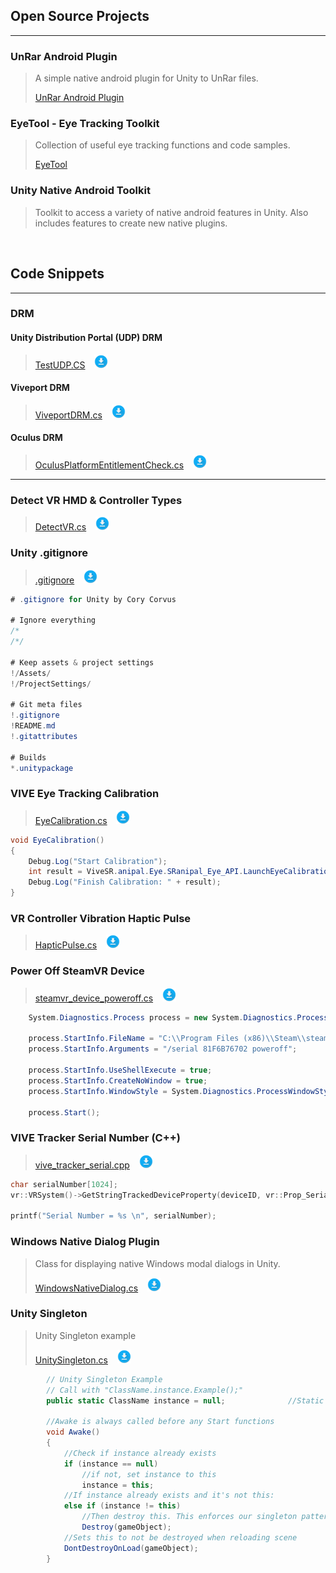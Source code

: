 ## Open Source Projects
---


### UnRar Android Plugin
> A simple native android plugin for Unity to UnRar files.
> 
> [UnRar Android Plugin](https://github.com/corycorvus/UnRar-Android-Plugin)


### EyeTool - Eye Tracking Toolkit
> Collection of useful eye tracking functions and code samples.
> 
> [EyeTool](https://github.com/corycorvus/EyeTool)


### Unity Native Android Toolkit
> Toolkit to access a variety of native android features in Unity. Also includes features to create new native plugins.

 <br>

## Code Snippets
---

### DRM

#### Unity Distribution Portal (UDP) DRM

> [TestUDP.CS](https://gist.github.com/corycorvus/8f2cd4461d7927291e18eb0f50786b94) &ensp; [<img width="22px" src="_media/download.png" />](https://gist.githubusercontent.com/corycorvus/8f2cd4461d7927291e18eb0f50786b94/raw/1317a92a6524966a93f71895038838c33b05a2ea/TestUDP.cs)


#### Viveport DRM

> [ViveportDRM.cs](https://gist.github.com/corycorvus/9a981f397c4ce86082f7f8834e2e936e) &ensp; [<img width="22px" src="_media/download.png" />](https://gist.githubusercontent.com/corycorvus/9a981f397c4ce86082f7f8834e2e936e/raw/59af66df2801e40e4c5be20baee46c63050ec242/ViveportDRM.cs)



#### Oculus DRM

> [OculusPlatformEntitlementCheck.cs](https://gist.github.com/corycorvus/5e96c75c25c6de1c6e14acde2ab30ff9) &ensp; [<img width="22px" src="_media/download.png" />](https://gist.githubusercontent.com/corycorvus/5e96c75c25c6de1c6e14acde2ab30ff9/raw/8b0f4756022b855f74946b4755b61a0027f35e74/OculusPlatformEntitlementCheck.cs)

---



### Detect VR HMD & Controller Types

> [DetectVR.cs](https://gist.github.com/corycorvus/5e4f76f24b77eef111c28ebdb32edf36) &ensp; [<img width="22px" src="_media/download.png" />](https://gist.github.com/corycorvus/5e4f76f24b77eef111c28ebdb32edf36/raw/cfc95f785481b7c0beb5692f2b48939109670abd/DetectVR.cs)

### Unity .gitignore

> [.gitignore](https://gist.github.com/corycorvus/258d4ece8c709d7fa81fc6e66b7a4f6e) &ensp; [<img width="22px" src="_media/download.png" />](https://gist.githubusercontent.com/corycorvus/258d4ece8c709d7fa81fc6e66b7a4f6e/raw/c0579312280c10032a88eb8d7cbe51126b381cde/.gitignore) 

```csharp
# .gitignore for Unity by Cory Corvus

# Ignore everything
/*
/*/

# Keep assets & project settings
!/Assets/
!/ProjectSettings/

# Git meta files
!.gitignore
!README.md
!.gitattributes

# Builds
*.unitypackage
```

### VIVE Eye Tracking Calibration

> [EyeCalibration.cs](https://gist.github.com/corycorvus/41184879b3f0765461333de59e0571fc) &ensp; [<img width="22px" src="_media/download.png" />](https://gist.githubusercontent.com/corycorvus/41184879b3f0765461333de59e0571fc/raw/14ba50005e49a6c0235dc6e47d990dabdfe1f418/EyeCalibration.cs)

```csharp
void EyeCalibration() 
{
    Debug.Log("Start Calibration");
    int result = ViveSR.anipal.Eye.SRanipal_Eye_API.LaunchEyeCalibration(System.IntPtr.Zero); // Ptr not implemented so using Zero
    Debug.Log("Finish Calibration: " + result);
}
```

### VR Controller Vibration Haptic Pulse

> [HapticPulse.cs](https://gist.github.com/corycorvus/2b0788719f06fc162a8d5466ba58ac4d) &ensp; [<img width="22px" src="_media/download.png" />](https://gist.githubusercontent.com/corycorvus/2b0788719f06fc162a8d5466ba58ac4d/raw/67439b49a430b1ea6249b813725102cecfb81f58/HapticPulse.cs)


### Power Off SteamVR Device
> [steamvr_device_poweroff.cs](https://gist.github.com/corycorvus/2bcfc6c95285200fa9931b10fdf78a22) &ensp; [<img width="22px" src="_media/download.png" />](https://gist.githubusercontent.com/corycorvus/2bcfc6c95285200fa9931b10fdf78a22/raw/4d5efee40929a19a0f2c44b00d4ac32adc752b4f/steamvr_device_poweroff.cs)

```csharp
    System.Diagnostics.Process process = new System.Diagnostics.Process();

    process.StartInfo.FileName = "C:\\Program Files (x86)\\Steam\\steamapps\\common\\SteamVR\\tools\\lighthouse\\bin\\win64\\lighthouse_console.exe";
    process.StartInfo.Arguments = "/serial 81F6B76702 poweroff";

    process.StartInfo.UseShellExecute = true;
    process.StartInfo.CreateNoWindow = true;
    process.StartInfo.WindowStyle = System.Diagnostics.ProcessWindowStyle.Hidden;

    process.Start();
```

### VIVE Tracker Serial Number (C++)

> [vive_tracker_serial.cpp](https://gist.github.com/corycorvus/1f558e874e5900d35b80fa1ff9bbd8c8) &ensp; [<img width="22px" src="_media/download.png" />](https://gist.githubusercontent.com/corycorvus/1f558e874e5900d35b80fa1ff9bbd8c8/raw/a14ed3e4025007dfa2918e6ae432532f11dbc0c4/vive_tracker_serial.cpp)

```cpp
char serialNumber[1024];
vr::VRSystem()->GetStringTrackedDeviceProperty(deviceID, vr::Prop_SerialNumber_String, serialNumber, sizeof(serialNumber));

printf("Serial Number = %s \n", serialNumber);
```


### Windows Native Dialog Plugin

> Class for displaying native Windows modal dialogs in Unity.
> 
> [WindowsNativeDialog.cs](https://gist.github.com/corycorvus/e79f48edebfc3cd527ba56f989f209b1) &ensp; [<img width="22px" src="_media/download.png" />](https://gist.githubusercontent.com/corycorvus/e79f48edebfc3cd527ba56f989f209b1/raw/e4df7c389325abb598218d366809e115e4189628/WindowsNativeDialog.cs)


### Unity Singleton

> Unity Singleton example
> 
> [UnitySingleton.cs](https://gist.github.com/corycorvus/e5f468158ce9255384957314d2350b9f) &ensp; [<img width="22px" src="_media/download.png" />](https://gist.githubusercontent.com/corycorvus/e5f468158ce9255384957314d2350b9f/raw/45a703259b2d33343c8ad020f3a23d143fa2e372/UnitySingleton.cs)

```csharp
        // Unity Singleton Example
        // Call with "ClassName.instance.Example();"
        public static ClassName instance = null;              //Static instance of singleton which allows it to be accessed by any other script.

        //Awake is always called before any Start functions
        void Awake()
        {
            //Check if instance already exists
            if (instance == null)                
                //if not, set instance to this
                instance = this;            
            //If instance already exists and it's not this:
            else if (instance != this)                
                //Then destroy this. This enforces our singleton pattern, meaning there can only ever be one instance of a GameManager.
                Destroy(gameObject);                
            //Sets this to not be destroyed when reloading scene
            DontDestroyOnLoad(gameObject);            
        }
```

